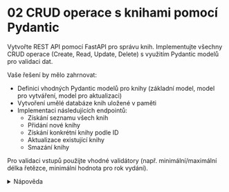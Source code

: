 <!-- markdownlint-disable MD033 -->

# 02 CRUD operace s knihami pomocí Pydantic

Vytvořte REST API pomocí FastAPI pro správu knih. Implementujte všechny CRUD operace (Create, Read, Update, Delete) s využitím Pydantic modelů pro validaci dat.

Vaše řešení by mělo zahrnovat:

- Definici vhodných Pydantic modelů pro knihy (základní model, model pro vytváření, model pro aktualizaci)  
- Vytvoření umělé databáze knih uložené v paměti  
- Implementaci následujících endpointů:
  - Získání seznamu všech knih
  - Přidání nové knihy
  - Získání konkrétní knihy podle ID
  - Aktualizace existující knihy
  - Smazání knihy

Pro validaci vstupů použijte vhodné validátory (např. minimální/maximální délka řetězce, minimální hodnota pro rok vydání).

<details>
<summary>Nápověda</summary>

```python
class BookBase(BaseModel):
    # Definujte základní vlastnosti knihy s validacemi
    pass

class Book(BookBase):
    # Přidejte ID knihy
    pass

class BookCreate(BookBase):
    # Model pro vytváření nové knihy
    pass

class BookUpdate(BookBase):
    # Model pro aktualizaci knihy, kde všechna pole jsou volitelná
    pass

# Umělá databáze knih
books: list[Book] = [
    # Přidejte několik knih pro testování
]

@app.get("/books")
def get_all_books() -> list[Book]:
    # Implementujte načtení všech knih
    pass

@app.post("/books")
def create_book(book: BookCreate) -> Book:
    # Implementujte vytvoření nové knihy
    pass

@app.get("/books/{book_id}")
def get_book(book_id: int) -> Book:
    # Implementujte získání konkrétní knihy podle ID
    pass

@app.put("/books/{book_id}")
def update_book(book_id: int, updated_book: BookUpdate) -> Book:
    # Implementujte aktualizaci knihy
    pass

@app.delete("/books/{book_id}")
def delete_book(book_id: int):
    # Implementujte smazání knihy
    pass
```
</details>